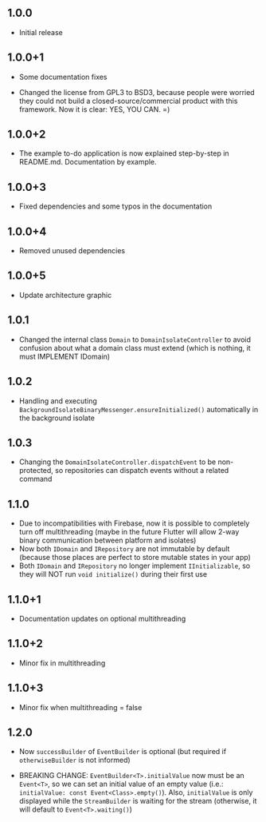 ## 1.0.0

* Initial release

## 1.0.0+1

* Some documentation fixes

* Changed the license from GPL3 to BSD3, because people were worried they could not build a closed-source/commercial product with this framework. Now it is clear: YES, YOU CAN. =)

## 1.0.0+2

* The example to-do application is now explained step-by-step in README.md. Documentation by example.

## 1.0.0+3

* Fixed dependencies and some typos in the documentation

## 1.0.0+4

* Removed unused dependencies

## 1.0.0+5

* Update architecture graphic

## 1.0.1

* Changed the internal class `Domain` to `DomainIsolateController` to avoid confusion about what a domain class must extend (which is nothing, it must IMPLEMENT IDomain)

## 1.0.2

* Handling and executing `BackgroundIsolateBinaryMessenger.ensureInitialized()` automatically in the background isolate

## 1.0.3

* Changing the `DomainIsolateController.dispatchEvent` to be non-protected, so repositories can dispatch events without a related command

## 1.1.0

* Due to incompatibilities with Firebase, now it is possible to completely turn off multithreading (maybe in the future Flutter will allow 2-way binary communication between platform and isolates)
* Now both `IDomain` and `IRepository` are not immutable by default (because those places are perfect to store mutable states in your app)
* Both `IDomain` and `IRepository` no longer implement `IInitializable`, so they will NOT run `void initialize()` during their first use

## 1.1.0+1

* Documentation updates on optional multithreading

## 1.1.0+2

* Minor fix in multithreading

## 1.1.0+3

* Minor fix when multithreading = false

## 1.2.0

* Now `successBuilder` of `EventBuilder` is optional (but required if `otherwiseBuilder` is not informed)

* BREAKING CHANGE: `EventBuilder<T>.initialValue` now must be an `Event<T>`, so we can set an initial value of an empty value (i.e.: `initialValue: const Event<Class>.empty()`). Also, `initialValue` is only displayed while the `StreamBuilder` is waiting for the stream (otherwise, it will default to `Event<T>.waiting()`)
